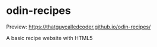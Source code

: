 # odin-recipes
Preview: https://thatguycalledcoder.github.io/odin-recipes/

A basic recipe website with HTML5
